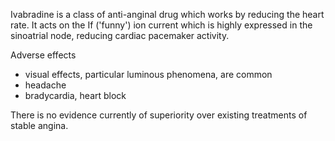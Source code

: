 Ivabradine is a class of anti\-anginal drug which works by reducing the heart rate. It acts on the If ('funny') ion current which is highly expressed in the sinoatrial node, reducing cardiac pacemaker activity.  
  
Adverse effects  
* visual effects, particular luminous phenomena, are common
* headache
* bradycardia, heart block

   
There is no evidence currently of superiority over existing treatments of stable angina.